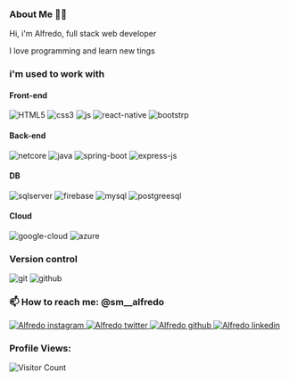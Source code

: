 ### About Me 👩‍💻

Hi, i'm Alfredo, full stack web developer

I love programming and learn new tings 

### i'm used to work with

#### Front-end

![HTML5](https://img.icons8.com/color/48/000000/html-5--v1.png)
![css3](https://img.icons8.com/color/48/000000/css3.png)
![js](https://img.icons8.com/color/48/000000/javascript--v1.png)
![react-native](https://img.icons8.com/color/48/000000/react-native.png)
![bootstrp](https://img.icons8.com/color/48/000000/bootstrap.png)

#### Back-end

![netcore](https://img.icons8.com/color/48/net-framework.png)
![java](https://img.icons8.com/color/48/java-coffee-cup-logo--v1.png)
![spring-boot](https://img.icons8.com/office/48/spring-logo.png)
![express-js](https://img.icons8.com/color/48/express-js.png)

#### DB

![sqlserver](https://img.icons8.com/color/48/microsoft-sql-server.png)
![firebase](https://img.icons8.com/color/48/000000/firebase.png)
![mysql](https://img.icons8.com/color/48/000000/mysql-logo.png)
![postgreesql](https://img.icons8.com/color/48/postgreesql.png)

#### Cloud

![google-cloud](https://img.icons8.com/fluency/48/google-cloud.png)
![azure](https://img.icons8.com/fluency/48/azure-1.png)

### Version control

![git](https://img.icons8.com/color/48/000000/git.png)
![github](https://img.icons8.com/color/48/000000/github--v1.png)


### 📫 How to reach me: @sm__alfredo
  
  <div> 
    <a href="https://www.instagram.com/sm__alfredo/" target="_blank">
    <img src="https://img.icons8.com/fluency/48/000000/instagram-new.png"
         alt="Alfredo instagram"/>
    </a>
    <a href="https://twitter.com/sm__alfredo" target="_blank">
    <img src="https://img.icons8.com/color/48/000000/twitter--v1.png"
         alt="Alfredo twitter"/>
    </a>
    <a href="https://github.com/llFREEDll" target="_blank">
    <img src="https://img.icons8.com/color/48/000000/github--v1.png"
         alt="Alfredo github"/>
    </a>
    <a href="https://www.linkedin.com/in/sm-alfredo-382370248/" target="_blank">
    <img src="https://img.icons8.com/color/48/linkedin.png"
         alt="Alfredo linkedin"/>
    </a>
  <div/>
  
  ### Profile Views:
  ![Visitor Count](https://profile-counter.glitch.me/llfreedll/count.svg)

